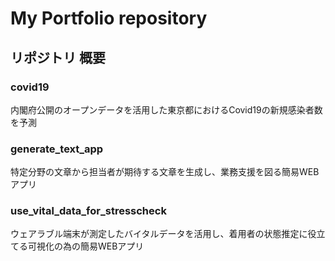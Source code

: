 # My Portfolio repository

## リポジトリ 概要

### covid19
内閣府公開のオープンデータを活用した東京都におけるCovid19の新規感染者数を予測<br>

### generate_text_app
特定分野の文章から担当者が期待する文章を生成し、業務支援を図る簡易WEBアプリ<br>

### use_vital_data_for_stresscheck
ウェアラブル端末が測定したバイタルデータを活用し、着用者の状態推定に役立てる可視化の為の簡易WEBアプリ<br>


